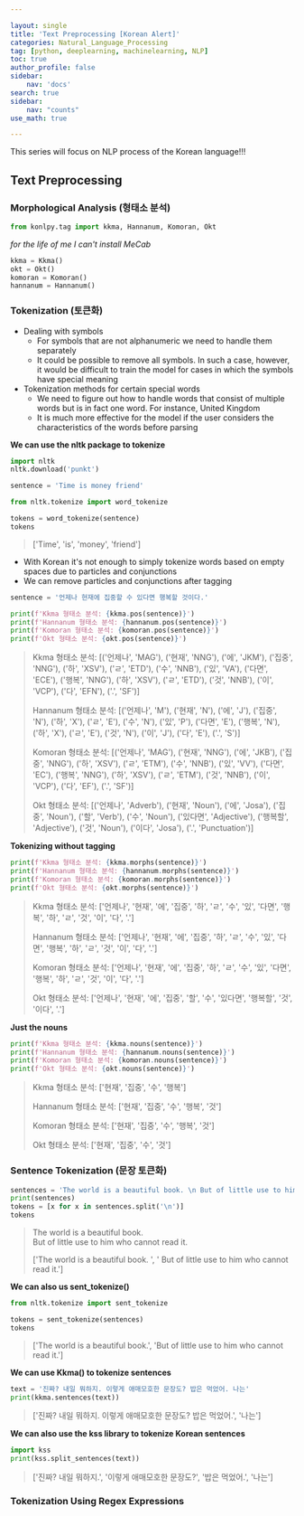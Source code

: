 ```yaml
---

layout: single
title: 'Text Preprocessing [Korean Alert]'
categories: Natural_Language_Processing
tag: [python, deeplearning, machinelearning, NLP]
toc: true
author_profile: false
sidebar:
    nav: 'docs'
search: true
sidebar:
    nav: "counts"
use_math: true

---
```


<div class ="notice--success">
This series will focus on NLP process of the Korean language!!! 
</div>

## Text Preprocessing ##

### Morphological Analysis (형태소 분석) ###

```python
from konlpy.tag import kkma, Hannanum, Komoran, Okt
```

*for the life of me I can't install MeCab*

```python
kkma = Kkma()
okt = Okt()
komoran = Komoran()
hannanum = Hannanum() 
```

### Tokenization (토큰화) ### 

* Dealing with symbols 
  * For symbols that are not alphanumeric we need to handle them separately 
  * It could be possible to remove all symbols. In such a case, however, it would be difficult to train the model for cases in which the symbols have special meaning 
* Tokenization methods for certain special words 
  * We need to figure out how to handle words that consist of multiple words but is in fact one word. For instance, United Kingdom
  * It is much more effective for the model if the user considers the characteristics of the words before parsing 

**We can use the nltk package to tokenize**

```python
import nltk 
nltk.download('punkt')
```

```python
sentence = 'Time is money friend'

from nltk.tokenize import word_tokenize

tokens = word_tokenize(sentence)
tokens
```

> ['Time', 'is', 'money', 'friend']

* With Korean it's not enough to simply tokenize words based on empty spaces due to particles and conjunctions 
* We can remove particles and conjunctions after tagging 

```python 
sentence = '언제나 현재에 집중할 수 있다면 행복할 것이다.'

print(f'Kkma 형태소 분석: {kkma.pos(sentence)}')
print(f'Hannanum 형태소 분석: {hannanum.pos(sentence)}')
print(f'Komoran 형태소 분석: {komoran.pos(sentence)}')
print(f'Okt 형태소 분석: {okt.pos(sentence)}')
```

> Kkma 형태소 분석: [('언제나', 'MAG'), ('현재', 'NNG'), ('에', 'JKM'), ('집중', 'NNG'), ('하', 'XSV'), ('ㄹ', 'ETD'), ('수', 'NNB'), ('있', 'VA'), ('다면', 'ECE'), ('행복', 'NNG'), ('하', 'XSV'), ('ㄹ', 'ETD'), ('것', 'NNB'), ('이', 'VCP'), ('다', 'EFN'), ('.', 'SF')] 
>
> Hannanum 형태소 분석: [('언제나', 'M'), ('현재', 'N'), ('에', 'J'), ('집중', 'N'), ('하', 'X'), ('ㄹ', 'E'), ('수', 'N'), ('있', 'P'), ('다면', 'E'), ('행복', 'N'), ('하', 'X'), ('ㄹ', 'E'), ('것', 'N'), ('이', 'J'), ('다', 'E'), ('.', 'S')] 
>
> Komoran 형태소 분석: [('언제나', 'MAG'), ('현재', 'NNG'), ('에', 'JKB'), ('집중', 'NNG'), ('하', 'XSV'), ('ㄹ', 'ETM'), ('수', 'NNB'), ('있', 'VV'), ('다면', 'EC'), ('행복', 'NNG'), ('하', 'XSV'), ('ㄹ', 'ETM'), ('것', 'NNB'), ('이', 'VCP'), ('다', 'EF'), ('.', 'SF')] 
>
> Okt 형태소 분석: [('언제나', 'Adverb'), ('현재', 'Noun'), ('에', 'Josa'), ('집중', 'Noun'), ('할', 'Verb'), ('수', 'Noun'), ('있다면', 'Adjective'), ('행복할', 'Adjective'), ('것', 'Noun'), ('이다', 'Josa'), ('.', 'Punctuation')]

**Tokenizing without tagging**

```python 
print(f'Kkma 형태소 분석: {kkma.morphs(sentence)}')
print(f'Hannanum 형태소 분석: {hannanum.morphs(sentence)}')
print(f'Komoran 형태소 분석: {komoran.morphs(sentence)}')
print(f'Okt 형태소 분석: {okt.morphs(sentence)}')
```

>Kkma 형태소 분석: ['언제나', '현재', '에', '집중', '하', 'ㄹ', '수', '있', '다면', '행복', '하', 'ㄹ', '것', '이', '다', '.'] 
>
>Hannanum 형태소 분석: ['언제나', '현재', '에', '집중', '하', 'ㄹ', '수', '있', '다면', '행복', '하', 'ㄹ', '것', '이', '다', '.'] 
>
>Komoran 형태소 분석: ['언제나', '현재', '에', '집중', '하', 'ㄹ', '수', '있', '다면', '행복', '하', 'ㄹ', '것', '이', '다', '.'] 
>
>Okt 형태소 분석: ['언제나', '현재', '에', '집중', '할', '수', '있다면', '행복할', '것', '이다', '.']

**Just the nouns**

```python
print(f'Kkma 형태소 분석: {kkma.nouns(sentence)}')
print(f'Hannanum 형태소 분석: {hannanum.nouns(sentence)}')
print(f'Komoran 형태소 분석: {komoran.nouns(sentence)}')
print(f'Okt 형태소 분석: {okt.nouns(sentence)}')
```

> Kkma 형태소 분석: ['현재', '집중', '수', '행복'] 
>
> Hannanum 형태소 분석: ['현재', '집중', '수', '행복', '것']
>
> Komoran 형태소 분석: ['현재', '집중', '수', '행복', '것']
>
> Okt 형태소 분석: ['현재', '집중', '수', '것']

### Sentence Tokenization (문장 토큰화) ###

```python
sentences = 'The world is a beautiful book. \n But of little use to him who cannot read it.'
print(sentences)
tokens = [x for x in sentences.split('\n')]
tokens
```

> The world is a beautiful book.  
> But of little use to him who cannot read it.
>
> ['The world is a beautiful book. ', ' But of little use to him who cannot read it.']

**We can also us sent_tokenize()**

```python
from nltk.tokenize import sent_tokenize 

tokens = sent_tokenize(sentences)
tokens
```

> ['The world is a beautiful book.', 'But of little use to him who cannot read it.']

**We can use Kkma() to tokenize sentences**

```python
text = '진짜? 내일 뭐하지. 이렇게 애매모호한 문장도? 밥은 먹었어. 나는' 
print(kkma.sentences(text))
```

> ['진짜? 내일 뭐하지. 이렇게 애매모호한 문장도? 밥은 먹었어.', '나는']

**We can also use the kss library to tokenize Korean sentences**

```python
import kss 
print(kss.split_sentences(text))
```

>['진짜? 내일 뭐하지.', '이렇게 애매모호한 문장도?', '밥은 먹었어.', '나는']

### Tokenization Using Regex Expressions ### 



